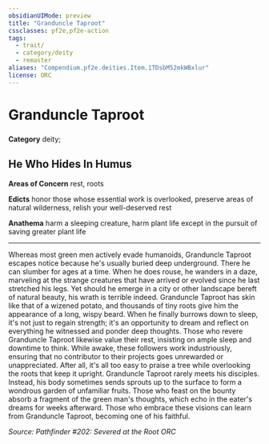```yaml
---
obsidianUIMode: preview
title: "Granduncle Taproot"
cssclasses: pf2e,pf2e-action
tags:
  - trait/
  - category/deity
  - remaster
aliases: "Compendium.pf2e.deities.Item.1TDsbM52mkWBxlur"
license: ORC
---
```

# Granduncle Taproot

### 

**Category** deity; 




## He Who Hides In Humus

**Areas of Concern** rest, roots

**Edicts** honor those whose essential work is overlooked, preserve areas of natural wilderness, relish your well-deserved rest

**Anathema** harm a sleeping creature, harm plant life except in the pursuit of saving greater plant life

* * *

Whereas most green men actively evade humanoids, Granduncle Taproot escapes notice because he's usually buried deep underground. There he can slumber for ages at a time. When he does rouse, he wanders in a daze, marveling at the strange creatures that have arrived or evolved since he last stretched his legs. Yet should he emerge in a city or other landscape bereft of natural beauty, his wrath is terrible indeed. Granduncle Taproot has skin like that of a wizened potato, and thousands of tiny roots give him the appearance of a long, wispy beard. When he finally burrows down to sleep, it's not just to regain strength; it's an opportunity to dream and reflect on everything he witnessed and ponder deep thoughts. Those who revere Granduncle Taproot likewise value their rest, insisting on ample sleep and downtime to think. While awake, these followers work industriously, ensuring that no contributor to their projects goes unrewarded or unappreciated. After all, it's all too easy to praise a tree while overlooking the roots that keep it upright. Granduncle Taproot rarely meets his disciples. Instead, his body sometimes sends sprouts up to the surface to form a wondrous garden of unfamiliar fruits. Those who feast on the bounty absorb a fragment of the green man's thoughts, which echo in the eater's dreams for weeks afterward. Those who embrace these visions can learn from Granduncle Taproot, becoming one of his faithful.

*Source: Pathfinder #202: Severed at the Root*
*ORC*